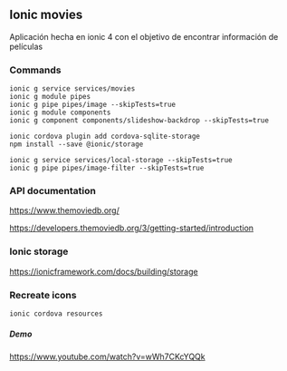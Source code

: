 ## Ionic movies
Aplicación hecha en ionic 4 con el objetivo de encontrar información de películas

### Commands

```
ionic g service services/movies
ionic g module pipes
ionic g pipe pipes/image --skipTests=true
ionic g module components
ionic g component components/slideshow-backdrop --skipTests=true

ionic cordova plugin add cordova-sqlite-storage
npm install --save @ionic/storage

ionic g service services/local-storage --skipTests=true
ionic g pipe pipes/image-filter --skipTests=true
```

### API documentation

https://www.themoviedb.org/

https://developers.themoviedb.org/3/getting-started/introduction

### Ionic storage

https://ionicframework.com/docs/building/storage

### Recreate icons
```
ionic cordova resources
```

##### Demo
https://www.youtube.com/watch?v=wWh7CKcYQQk